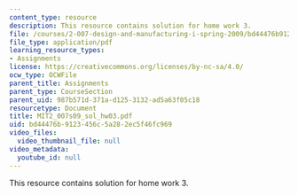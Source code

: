 ```yaml
---
content_type: resource
description: This resource contains solution for home work 3.
file: /courses/2-007-design-and-manufacturing-i-spring-2009/bd44476b9123456c5a282ec5f46fc969_MIT2_007s09_sol_hw03.pdf
file_type: application/pdf
learning_resource_types:
- Assignments
license: https://creativecommons.org/licenses/by-nc-sa/4.0/
ocw_type: OCWFile
parent_title: Assignments
parent_type: CourseSection
parent_uid: 987b571d-371a-d125-3132-ad5a63f05c18
resourcetype: Document
title: MIT2_007s09_sol_hw03.pdf
uid: bd44476b-9123-456c-5a28-2ec5f46fc969
video_files:
  video_thumbnail_file: null
video_metadata:
  youtube_id: null
---
```

This resource contains solution for home work 3.